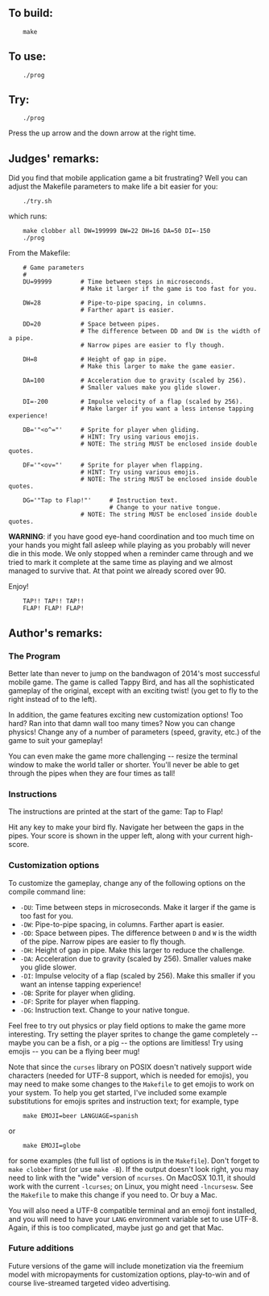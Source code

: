 ## To build:

``` <!---sh-->
    make
```


## To use:

``` <!---sh-->
    ./prog
```


## Try:

``` <!---sh-->
    ./prog
```

Press the up arrow and the down arrow at the right time.


## Judges' remarks:

Did you find that mobile application game a bit frustrating?
Well you can adjust the Makefile parameters to make life a
bit easier for you:

``` <!---sh-->
    ./try.sh
```

which runs:

``` <!---sh-->
    make clobber all DW=199999 DW=22 DH=16 DA=50 DI=-150
    ./prog
```


From the Makefile:

```
    # Game parameters
    #
    DU=99999        # Time between steps in microseconds.
                    # Make it larger if the game is too fast for you.

    DW=28           # Pipe-to-pipe spacing, in columns.
                    # Farther apart is easier.

    DD=20           # Space between pipes.
                    # The difference between DD and DW is the width of a pipe.
                    # Narrow pipes are easier to fly though.

    DH=8            # Height of gap in pipe.
                    # Make this larger to make the game easier.

    DA=100          # Acceleration due to gravity (scaled by 256).
                    # Smaller values make you glide slower.

    DI=-200         # Impulse velocity of a flap (scaled by 256).
                    # Make larger if you want a less intense tapping experience!

    DB='"<o^="'     # Sprite for player when gliding.
                    # HINT: Try using various emojis.
                    # NOTE: The string MUST be enclosed inside double quotes.

    DF='"<ov="'     # Sprite for player when flapping.
                    # HINT: Try using various emojis.
                    # NOTE: The string MUST be enclosed inside double quotes.

    DG='"Tap to Flap!"'     # Instruction text.
                            # Change to your native tongue.
                    # NOTE: The string MUST be enclosed inside double quotes.
```

**WARNING**: if you have good eye-hand coordination and too much time on your hands
you might fall asleep while playing as you probably will never die in this mode.
We only stopped when a reminder came through and we tried to mark it complete at
the same time as playing and we almost managed to survive that. At that point we
already scored over 90.

Enjoy!

```
    TAP!! TAP!! TAP!!
    FLAP! FLAP! FLAP!
```


## Author's remarks:

### The Program

Better late than never to jump on the bandwagon of 2014's most successful
mobile game.  The game is called Tappy Bird, and has all the sophisticated
gameplay of the original, except with an exciting twist! (you get to fly to
the right instead of to the left).

In addition, the game features exciting new customization options!  Too hard?
Ran into that damn wall too many times?  Now you can change physics!  Change
any of a number of parameters (speed, gravity, etc.) of the game to suit your
gameplay!

You can even make the game more challenging -- resize the terminal window to
make the world taller or shorter.  You'll never be able to get through the
pipes when they are four times as tall!


### Instructions

The instructions are printed at the start of the game:  Tap to Flap!

Hit any key to make your bird fly.  Navigate her between the gaps in the pipes.
Your score is shown in the upper left, along with your current high-score.


### Customization options

To customize the gameplay, change any of the following options on the compile
command line:

 * `-DU`: Time between steps in microseconds.  Make it larger if the game
   is too fast for you.
 * `-DW`: Pipe-to-pipe spacing, in columns.  Farther apart is easier.
 * `-DD`: Space between pipes.  The difference between `D` and `W` is the
   width of the pipe.  Narrow pipes are easier to fly though.
 * `-DH`: Height of gap in pipe.  Make this larger to reduce the challenge.
 * `-DA`: Acceleration due to gravity (scaled by 256).  Smaller values
   make you glide slower.
 * `-DI`: Impulse velocity of a flap (scaled by 256).  Make this smaller
   if you want an intense tapping experience!
 * `-DB`: Sprite for player when gliding.
 * `-DF`: Sprite for player when flapping.
 * `-DG`: Instruction text.  Change to your native tongue.

Feel free to try out physics or play field options to make the game more
interesting.  Try setting the player sprites to change the game completely --
maybe you can be a fish, or a pig -- the options are limitless!  Try using
emojis -- you can be a flying beer mug!

Note that since the `curses` library on POSIX doesn't natively support wide
characters (needed for UTF-8 support, which is needed for emojis), you may need
to make some changes to the `Makefile` to get emojis to work on your system.
To help you get started, I've included some example substitutions for emojis
sprites and instruction text; for example, type

``` <!---sh-->
    make EMOJI=beer LANGUAGE=spanish
```

or

``` <!---sh-->
    make EMOJI=globe
```

for some examples (the full list of options is in the `Makefile`).  Don't forget
to `make clobber` first (or use `make -B`).  If the output doesn't look right,
you may need to link with the "wide" version of `ncurses`.  On MacOSX 10.11, it
should work with the current `-lcurses`; on Linux, you might need `-lncursesw`.
See the `Makefile` to make this change if you need to.  Or buy a Mac.

You will also need a UTF-8 compatible terminal and an emoji font installed,
and you will need to have your `LANG` environment variable set to use UTF-8.
Again, if this is too complicated, maybe just go and get that Mac.


### Future additions

Future versions of the game will include monetization via the freemium model
with micropayments for customization options, play-to-win and of course
live-streamed targeted video advertising.

<!--

    Copyright © 1984-2024 by Landon Curt Noll. All Rights Reserved.

    You are free to share and adapt this file under the terms of this license:

        Creative Commons Attribution-ShareAlike 4.0 International (CC BY-SA 4.0)

    For more information, see:

        https://creativecommons.org/licenses/by-sa/4.0/

-->
